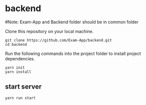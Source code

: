 # backend

#Note: Exam-App and Backend folder should be in common folder  

Clone this repository on your local machine.
```
git clone https://github.com/Exam-App/backend.git
cd backend
```
Run the following commands into the project folder to install project dependencies.
```
yarn init
yarn install
```
## start server

```
yarn run start
```